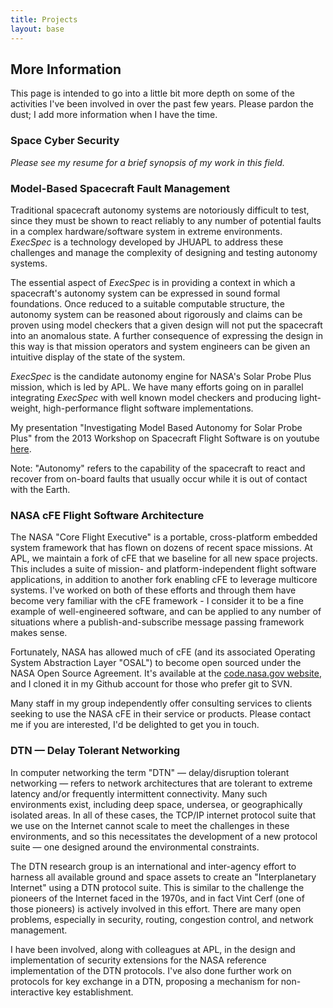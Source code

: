 ```yaml
---
title: Projects
layout: base
---
```


## More Information

This page is intended to go into a little bit more depth on some of the activities I've been involved in over the past few years. Please pardon the dust; I add more information when I have the time.

### Space Cyber Security

*Please see my resume for a brief synopsis of my work in this field.*


### Model-Based Spacecraft Fault Management

Traditional spacecraft autonomy systems are notoriously difficult to test, since they must be shown to react reliably to any number of potential faults in a complex hardware/software system in extreme environments. *ExecSpec* is a technology developed by JHUAPL to address these challenges and manage the complexity of designing and testing autonomy systems.

The essential aspect of *ExecSpec* is in providing a context in which a spacecraft's autonomy system can be expressed in sound formal foundations. Once reduced to a suitable computable structure, the autonomy system can be reasoned about rigorously and claims can be proven using model checkers that a given design will not put the spacecraft into an anomalous state. A further consequence of expressing the design in this way is that mission operators and system engineers can be given an intuitive display of the state of the system.

*ExecSpec* is the candidate autonomy engine for NASA's Solar Probe Plus mission, which is led by APL. We have many efforts going on in parallel integrating *ExecSpec* with well known model checkers and producing light-weight, high-performance flight software implementations.

My presentation "Investigating Model Based Autonomy for Solar Probe Plus" from the 2013 Workshop on Spacecraft Flight Software is on youtube [here](https://www.youtube.com/watch?v=ISCT4uvPU2o).

Note: "Autonomy" refers to the capability of the spacecraft to react and recover from on-board faults that usually occur while it is out of contact with the Earth.



### NASA cFE Flight Software Architecture

The NASA "Core Flight Executive" is a portable, cross-platform embedded system framework that has flown on dozens of recent space missions.
At APL, we maintain a fork of cFE that we baseline for all new space projects. 
This includes a suite of mission- and platform-independent flight software applications, in addition to another fork enabling cFE to leverage multicore systems. 
I've worked on both of these efforts and through them have become very familiar with the cFE framework - I consider it to be a fine example of well-engineered software, and can be applied to any number of situations where a publish-and-subscribe message passing framework makes sense.

Fortunately, NASA has allowed much of cFE (and its associated Operating System Abstraction Layer "OSAL") to become open sourced under the NASA Open Source Agreement. It's available at the [code.nasa.gov website](http://code.nasa.gov/project/core-flight-executive-cfe/), and I cloned it in my Github account for those who prefer git to SVN.

Many staff in my group independently offer consulting services to clients seeking to use the NASA cFE in their service or products. 
Please contact me if you are interested, I'd be delighted to get you in touch.


### DTN &mdash; Delay Tolerant Networking

In computer networking the term "DTN" &mdash; delay/disruption tolerant networking &mdash; refers to network architectures that are tolerant to extreme latency and/or frequently intermittent connectivity.
Many such environments exist, including deep space, undersea, or geographically isolated areas. In all of these cases, the TCP/IP internet protocol suite that we use on the Internet cannot scale to meet the challenges in these environments, and so this necessitates the development of a new protocol suite &mdash; one designed around the environmental constraints.

The DTN research group is an international and inter-agency effort to harness all available ground and space assets to create an "Interplanetary Internet" using a DTN protocol suite. 
This is similar to the challenge the pioneers of the Internet faced in the 1970s, and in fact Vint Cerf (one of those pioneers) is actively involved in this effort. 
There are many open problems, especially in security, routing, congestion control, and network management.

I have been involved, along with colleagues at APL, in the design and implementation of security extensions for the NASA reference implementation of the DTN protocols.
I've also done further work on protocols for key exchange in a DTN, proposing a mechanism for non-interactive key establishment.




